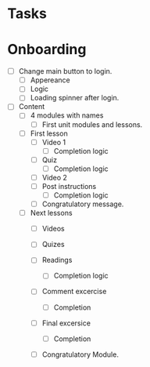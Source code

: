 # Tasks

# Onboarding

- [ ] Change main button to login.
    - [ ] Appereance
    - [ ] Logic
    - [ ] Loading spinner after login.

- [ ] Content
    - [ ] 4 modules with names
        - [ ] First unit modules and lessons.

    - [ ] First lesson
        - [ ] Video 1
            - [ ] Completion logic
        - [ ] Quiz
            - [ ] Completion logic
        - [ ] Video 2
        - [ ] Post instructions
            - [ ] Completion logic
        - [ ] Congratulatory message.

    - [ ] Next lessons
        - [ ] Videos
        - [ ] Quizes
        - [ ] Readings
            - [ ] Completion logic
        - [ ] Comment excercise
            - [ ] Completion
        - [ ] Final excersice
            - [ ] Completion
        - [ ] Congratulatory Module.
 